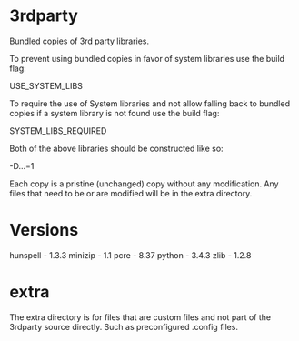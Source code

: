 3rdparty
========

Bundled copies of 3rd party libraries.

To prevent using bundled copies in favor of system libraries use the build flag:

USE_SYSTEM_LIBS

To require the use of System libraries and not allow falling back to bundled
copies if a system library is not found use the build flag:

SYSTEM_LIBS_REQUIRED

Both of the above libraries should be constructed like so:

-D...=1

Each copy is a pristine (unchanged) copy without any modification. Any files
that need to be or are modified will be in the extra directory.


Versions
========

hunspell - 1.3.3
minizip  - 1.1
pcre     - 8.37
python   - 3.4.3
zlib     - 1.2.8


extra
=====

The extra directory is for files that are custom files and not part of the
3rdparty source directly. Such as preconfigured .config files.

